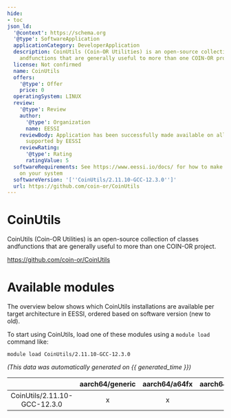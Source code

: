 ```yaml
---
hide:
- toc
json_ld:
  '@context': https://schema.org
  '@type': SoftwareApplication
  applicationCategory: DeveloperApplication
  description: CoinUtils (Coin-OR Utilities) is an open-source collection of classes
    andfunctions that are generally useful to more than one COIN-OR project.
  license: Not confirmed
  name: CoinUtils
  offers:
    '@type': Offer
    price: 0
  operatingSystem: LINUX
  review:
    '@type': Review
    author:
      '@type': Organization
      name: EESSI
    reviewBody: Application has been successfully made available on all architectures
      supported by EESSI
    reviewRating:
      '@type': Rating
      ratingValue: 5
  softwareRequirements: See https://www.eessi.io/docs/ for how to make EESSI available
    on your system
  softwareVersion: '[''CoinUtils/2.11.10-GCC-12.3.0'']'
  url: https://github.com/coin-or/CoinUtils
---
```


CoinUtils
=========


CoinUtils (Coin-OR Utilities) is an open-source collection of classes andfunctions that are generally useful to more than one COIN-OR project.

https://github.com/coin-or/CoinUtils
# Available modules


The overview below shows which CoinUtils installations are available per target architecture in EESSI, ordered based on software version (new to old).

To start using CoinUtils, load one of these modules using a `module load` command like:

```shell
module load CoinUtils/2.11.10-GCC-12.3.0
```

*(This data was automatically generated on {{ generated_time }})*

| |aarch64/generic|aarch64/a64fx|aarch64/neoverse_n1|aarch64/neoverse_v1|aarch64/nvidia/grace|x86_64/generic|x86_64/amd/zen2|x86_64/amd/zen3|x86_64/amd/zen4|x86_64/intel/cascadelake|x86_64/intel/haswell|x86_64/intel/icelake|x86_64/intel/sapphirerapids|x86_64/intel/skylake_avx512|
| :---: | :---: | :---: | :---: | :---: | :---: | :---: | :---: | :---: | :---: | :---: | :---: | :---: | :---: | :---: |
|CoinUtils/2.11.10-GCC-12.3.0|x|x|x|x|x|x|x|x|x|x|x|x|x|x|
